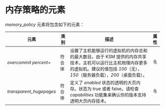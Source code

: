 # 内存策略的元素

*memory\_policy* 元素将包含如下的元素：

|元素|类别|描述|属性|
|----|----|----|----|
|*overcommit percent=*|符合体|设置了主机能够运行的虚拟机的内存总和的最大数目。由于 KSM 提供的内存共享技术，主机可以运行比主机物理内存更多的虚拟机。建议的值包括 *100*（无），*150*（服务器负载），*200*（桌面负载）。|![](../images/lock.png)|
|*transparent\_hugepages*|符合体|定义了 *enabled* 状态的透明的大页内存。状态为 true 或者 false。请检查 *capabilities* 功能集来确认你的版本支持透明大页内存技术。|![](../images/lock.png)|

